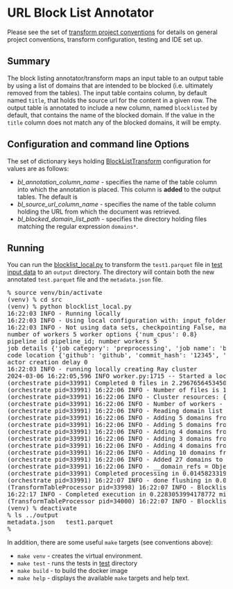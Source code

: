 # URL Block List Annotator 
Please see the set of
[transform project conventions](../../transform-conventions.md)
for details on general project conventions, transform configuration,
testing and IDE set up.

## Summary 
The block listing annotator/transform maps an input table to an output table
by  using a list of domains that are intended to be blocked 
(i.e. ultimately removed from the tables).
The input table contains column, by default named `title`,
that holds the source url for the content in a given row.
The output table is annotated to include a new column,
named `blocklisted` by default, that contains the name
of the blocked domain.  If the value in the `title` column
does not match any of the blocked domains, it will be empty.

## Configuration and command line Options

The set of dictionary keys holding [BlockListTransform](src/blocklist_transform.py) 
configuration for values are as follows:

* _bl_annotation_column_name_ - specifies the name of the table column into which the annotation is placed.
This column is **added** to the output tables.  The default is 
* _bl_source_url_column_name_ - specifies the name of the table column holding the URL from which the document was retrieved.
* _bl_blocked_domain_list_path_ - specifies the directory holding files matching 
the regular expression `domains*`.

## Running
You can run the [blocklist_local.py](src/blocklist_local.py) to
transform the `test1.parquet` file in [test input data](test-data/input) 
to an `output` directory.  The directory will contain both the new
annotated `test.parquet` file and the `metadata.json` file.
<pre>
% source venv/bin/activate
(venv) % cd src
(venv) % python blocklist_local.py
16:22:03 INFO - Running locally
16:22:03 INFO - Using local configuration with: input_folder - /Users/dawood/git/fm-data-engineering/transforms/universal/blocklisting/test-data/input output_folder - /Users/dawood/git/fm-data-engineering/transforms/universal/blocklisting/output
16:22:03 INFO - Not using data sets, checkpointing False, max files -1
number of workers 5 worker options {'num_cpus': 0.8}
pipeline id pipeline_id; number workers 5
job details {'job category': 'preprocessing', 'job name': 'blocklist', 'job type': 'ray', 'job id': 'job_id'}
code location {'github': 'github', 'commit_hash': '12345', 'path': 'path'}
actor creation delay 0
16:22:03 INFO - running locally creating Ray cluster
2024-03-06 16:22:05,596	INFO worker.py:1715 -- Started a local Ray instance. View the dashboard at 127.0.0.1:8265 
(orchestrate pid=33991) Completed 0 files in 2.296765645345052e-06 min. Waiting for completion
(orchestrate pid=33991) 16:22:06 INFO - Number of files is 1, source profile {'max_file_size': 0.0007181167602539062, 'min_file_size': 0.0007181167602539062, 'total_file_size': 0.0007181167602539062}
(orchestrate pid=33991) 16:22:06 INFO - Cluster resources: {'cpus': 10, 'gpus': 0, 'memory': 14.576927185058594, 'object_store': 2.0}
(orchestrate pid=33991) 16:22:06 INFO - Number of workers - 5 with {'num_cpus': 0.8} each
(orchestrate pid=33991) 16:22:06 INFO - Reading domain list from /Users/dawood/git/fm-data-engineering/transforms/universal/blocklisting/test-data/domains 
(orchestrate pid=33991) 16:22:06 INFO - Adding 5 domains from /Users/dawood/git/fm-data-engineering/transforms/universal/blocklisting/test-data/domains/gambling/domains
(orchestrate pid=33991) 16:22:06 INFO - Adding 5 domains from /Users/dawood/git/fm-data-engineering/transforms/universal/blocklisting/test-data/domains/gambling/domains.24733
(orchestrate pid=33991) 16:22:06 INFO - Adding 4 domains from /Users/dawood/git/fm-data-engineering/transforms/universal/blocklisting/test-data/domains/gambling/domains.9309
(orchestrate pid=33991) 16:22:06 INFO - Adding 3 domains from /Users/dawood/git/fm-data-engineering/transforms/universal/blocklisting/test-data/domains/arjel/domains
(orchestrate pid=33991) 16:22:06 INFO - Adding 4 domains from /Users/dawood/git/fm-data-engineering/transforms/universal/blocklisting/test-data/domains/phishing/domains
(orchestrate pid=33991) 16:22:06 INFO - Adding 10 domains from /Users/dawood/git/fm-data-engineering/transforms/universal/blocklisting/test-data/domains/phishing/domains1.gz
(orchestrate pid=33991) 16:22:06 INFO - Added 27 domains to domain list
(orchestrate pid=33991) 16:22:06 INFO - __domain_refs = ObjectRef(00ef45ccd0112571ffffffffffffffffffffffff0100000002e1f505)
(orchestrate pid=33991) Completed processing in 0.014582331975301106 min
(orchestrate pid=33991) 16:22:07 INFO - done flushing in 0.001355886459350586 sec
(TransformTableProcessor pid=33998) 16:22:07 INFO - Blocklist config:{'__domain_refs': ObjectRef(00ef45ccd0112571ffffffffffffffffffffffff0100000002e1f505), 'bl_blocked_domain_list_path': '/Users/dawood/git/fm-data-engineering/transforms/universal/blocklisting/test-data/domains', 'bl_annotation_column_name': 'blocklisted', 'bl_source_url_column_name': 'title', 'data_access': <data_processing.data_access.data_access_local.DataAccessLocal object at 0x118914520>}
16:22:17 INFO - Completed execution in 0.2283053994178772 min, execution result 0
(TransformTableProcessor pid=34000) 16:22:07 INFO - Blocklist config:{'__domain_refs': ObjectRef(00ef45ccd0112571ffffffffffffffffffffffff0100000002e1f505), 'bl_blocked_domain_list_path': '/Users/dawood/git/fm-data-engineering/transforms/universal/blocklisting/test-data/domains', 'bl_annotation_column_name': 'blocklisted', 'bl_source_url_column_name': 'title', 'data_access': <data_processing.data_access.data_access_local.DataAccessLocal object at 0x109704580>}
(venv) % deactivate
% ls ../output
metadata.json	test1.parquet
%
</pre>


In addition, there are some useful `make` targets (see conventions above):
* `make venv` - creates the virtual environment.
* `make test` - runs the tests in [test](test) directory
* `make build` - to build the docker image
* `make help` - displays the available `make` targets and help text.





